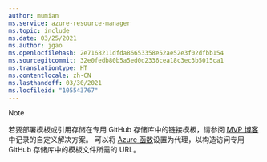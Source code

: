```yaml
---
author: mumian
ms.service: azure-resource-manager
ms.topic: include
ms.date: 03/25/2021
ms.author: jgao
ms.openlocfilehash: 2e7168211dfda86653358e52ae52e3f02dfbb154
ms.sourcegitcommit: 32e0fedb80b5a5ed0d2336cea18c3ec3b5015ca1
ms.translationtype: HT
ms.contentlocale: zh-CN
ms.lasthandoff: 03/30/2021
ms.locfileid: "105543767"
---
```

> [!NOTE]
> 若要部署模板或引用存储在专用 GitHub 存储库中的链接模板，请参阅 [MVP 博客](https://blog.tyang.org/2017/05/19/deploying-arm-templates-with-artifacts-located-in-a-private-github-repository/)中记录的自定义解决方案。 可以将 [Azure 函数](../articles/azure-functions/functions-overview.md)设置为代理，以构造访问专用 GitHub 存储库中的模板文件所需的 URL。
